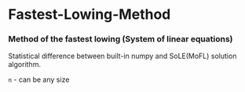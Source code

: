 # Fastest-Lowing-Method
### Method of the fastest lowing (System of linear equations)

Statistical difference between built-in numpy and SoLE(MoFL) solution algorithm.

`n` - can be any size
